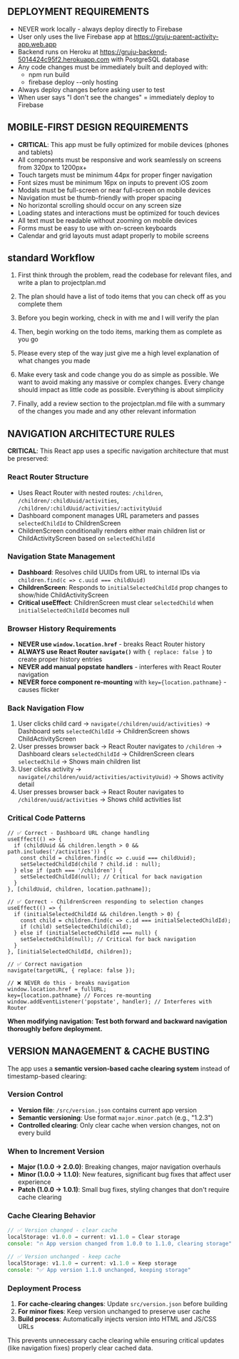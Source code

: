 ## DEPLOYMENT REQUIREMENTS
- NEVER work locally - always deploy directly to Firebase
- User only uses the live Firebase app at https://gruju-parent-activity-app.web.app
- Backend runs on Heroku at https://gruju-backend-5014424c95f2.herokuapp.com with PostgreSQL database
- Any code changes must be immediately built and deployed with:
  - npm run build
  - firebase deploy --only hosting
- Always deploy changes before asking user to test
- When user says "I don't see the changes" = immediately deploy to Firebase

## MOBILE-FIRST DESIGN REQUIREMENTS
- **CRITICAL**: This app must be fully optimized for mobile devices (phones and tablets)
- All components must be responsive and work seamlessly on screens from 320px to 1200px+
- Touch targets must be minimum 44px for proper finger navigation
- Font sizes must be minimum 16px on inputs to prevent iOS zoom
- Modals must be full-screen or near full-screen on mobile devices
- Navigation must be thumb-friendly with proper spacing
- No horizontal scrolling should occur on any screen size
- Loading states and interactions must be optimized for touch devices
- All text must be readable without zooming on mobile devices
- Forms must be easy to use with on-screen keyboards
- Calendar and grid layouts must adapt properly to mobile screens

## standard Workflow

1. First think through the problem, read the codebase for relevant files, and write a plan to projectplan.md

2. The plan should have a list of todo items that you can check off as you complete them

3. Before you begin working, check in with me and I will verify the plan

4. Then, begin working on the todo items, marking them as complete as you go

5. Please every step of the way just give me a high level explanation of what changes you made

6. Make every task and code change you do as simple as possible. We want to avoid making any massive or complex changes. Every change should impact as little code as possible. Everything is about simplicity

7. Finally, add a review section to the projectplan.md file with a summary of the changes you made and any other relevant information

## NAVIGATION ARCHITECTURE RULES

**CRITICAL**: This React app uses a specific navigation architecture that must be preserved:

### React Router Structure
- Uses React Router with nested routes: `/children`, `/children/:childUuid/activities`, `/children/:childUuid/activities/:activityUuid`
- Dashboard component manages URL parameters and passes `selectedChildId` to ChildrenScreen
- ChildrenScreen conditionally renders either main children list or ChildActivityScreen based on `selectedChildId`

### Navigation State Management
- **Dashboard**: Resolves child UUIDs from URL to internal IDs via `children.find(c => c.uuid === childUuid)`
- **ChildrenScreen**: Responds to `initialSelectedChildId` prop changes to show/hide ChildActivityScreen
- **Critical useEffect**: ChildrenScreen must clear `selectedChild` when `initialSelectedChildId` becomes null

### Browser History Requirements
- **NEVER use `window.location.href`** - breaks React Router history
- **ALWAYS use React Router `navigate()`** with `{ replace: false }` to create proper history entries
- **NEVER add manual popstate handlers** - interferes with React Router navigation
- **NEVER force component re-mounting** with `key={location.pathname}` - causes flicker

### Back Navigation Flow
1. User clicks child card → `navigate(/children/uuid/activities)` → Dashboard sets `selectedChildId` → ChildrenScreen shows ChildActivityScreen
2. User presses browser back → React Router navigates to `/children` → Dashboard clears `selectedChildId` → ChildrenScreen clears `selectedChild` → Shows main children list
3. User clicks activity → `navigate(/children/uuid/activities/activityUuid)` → Shows activity detail
4. User presses browser back → React Router navigates to `/children/uuid/activities` → Shows child activities list

### Critical Code Patterns
```tsx
// ✅ Correct - Dashboard URL change handling
useEffect(() => {
  if (childUuid && children.length > 0 && path.includes('/activities')) {
    const child = children.find(c => c.uuid === childUuid);
    setSelectedChildId(child ? child.id : null);
  } else if (path === '/children') {
    setSelectedChildId(null); // Critical for back navigation
  }
}, [childUuid, children, location.pathname]);

// ✅ Correct - ChildrenScreen responding to selection changes  
useEffect(() => {
  if (initialSelectedChildId && children.length > 0) {
    const child = children.find(c => c.id === initialSelectedChildId);
    if (child) setSelectedChild(child);
  } else if (initialSelectedChildId === null) {
    setSelectedChild(null); // Critical for back navigation
  }
}, [initialSelectedChildId, children]);

// ✅ Correct navigation
navigate(targetURL, { replace: false });

// ❌ NEVER do this - breaks navigation
window.location.href = fullURL;
key={location.pathname} // Forces re-mounting
window.addEventListener('popstate', handler); // Interferes with Router
```

**When modifying navigation: Test both forward and backward navigation thoroughly before deployment.**

## VERSION MANAGEMENT & CACHE BUSTING

The app uses a **semantic version-based cache clearing system** instead of timestamp-based clearing:

### Version Control
- **Version file**: `/src/version.json` contains current app version
- **Semantic versioning**: Use format `major.minor.patch` (e.g., "1.2.3")
- **Controlled clearing**: Only clear cache when version changes, not on every build

### When to Increment Version
- **Major (1.0.0 → 2.0.0)**: Breaking changes, major navigation overhauls
- **Minor (1.0.0 → 1.1.0)**: New features, significant bug fixes that affect user experience
- **Patch (1.0.0 → 1.0.1)**: Small bug fixes, styling changes that don't require cache clearing

### Cache Clearing Behavior
```javascript
// ✅ Version changed - clear cache
localStorage: v1.0.0 → current: v1.1.0 = Clear storage
console: "🔥 App version changed from 1.0.0 to 1.1.0, clearing storage"

// ✅ Version unchanged - keep cache  
localStorage: v1.1.0 → current: v1.1.0 = Keep storage
console: "✅ App version 1.1.0 unchanged, keeping storage"
```

### Deployment Process
1. **For cache-clearing changes**: Update `src/version.json` before building
2. **For minor fixes**: Keep version unchanged to preserve user cache
3. **Build process**: Automatically injects version into HTML and JS/CSS URLs

This prevents unnecessary cache clearing while ensuring critical updates (like navigation fixes) properly clear cached data.